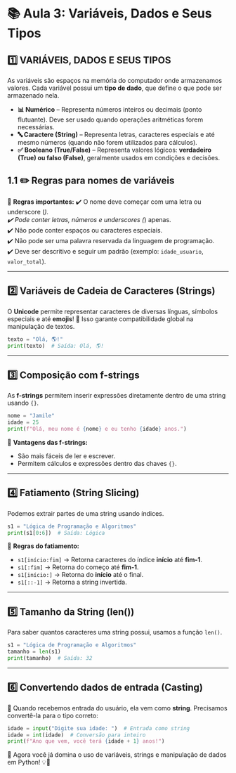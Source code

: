 # 📚 Aula 3: Variáveis, Dados e Seus Tipos

## 1️⃣ VARIÁVEIS, DADOS E SEUS TIPOS
As variáveis são espaços na memória do computador onde armazenamos valores. Cada variável possui um **tipo de dado**, que define o que pode ser armazenado nela.

- **📊 Numérico** – Representa números inteiros ou decimais (ponto flutuante). Deve ser usado quando operações aritméticas forem necessárias.
- **🔤 Caractere (String)** – Representa letras, caracteres especiais e até mesmo números (quando não forem utilizados para cálculos).
- **✅ Booleano (True/False)** – Representa valores lógicos: **verdadeiro (True) ou falso (False)**, geralmente usados em condições e decisões.

## 1.1 ✏️ Regras para nomes de variáveis

📌 **Regras importantes:**
✔️ O nome deve começar com uma letra ou underscore (_).  
✔️ Pode conter letras, números e underscores (_) apenas.  
✔️ Não pode conter espaços ou caracteres especiais.  
✔️ Não pode ser uma palavra reservada da linguagem de programação.  
✔️ Deve ser descritivo e seguir um padrão (exemplo: `idade_usuario`, `valor_total`).  


---

## 2️⃣ Variáveis de Cadeia de Caracteres (**Strings**)
O **Unicode** permite representar caracteres de diversas línguas, símbolos especiais e até **emojis**! 🎉 Isso garante compatibilidade global na manipulação de textos.

```python
texto = "Olá, 🌎!"
print(texto)  # Saída: Olá, 🌎!
```

---

## 3️⃣ Composição com **f-strings**
As **f-strings** permitem inserir expressões diretamente dentro de uma string usando `{}`.

```python
nome = "Jamile"
idade = 25
print(f"Olá, meu nome é {nome} e eu tenho {idade} anos.")
```
📝 **Vantagens das f-strings:**
- São mais fáceis de ler e escrever.
- Permitem cálculos e expressões dentro das chaves `{}`.

---

## 4️⃣ Fatiamento (**String Slicing**)
Podemos extrair partes de uma string usando índices.

```python
s1 = "Lógica de Programação e Algoritmos"
print(s1[0:6])  # Saída: Lógica
```
📌 **Regras do fatiamento:**
- `s1[início:fim]` → Retorna caracteres do índice **início** até **fim-1**.
- `s1[:fim]` → Retorna do começo até **fim-1**.
- `s1[início:]` → Retorna do **início** até o final.
- `s1[::-1]` → Retorna a string invertida.

---

## 5️⃣ Tamanho da String (**len()**)
Para saber quantos caracteres uma string possui, usamos a função `len()`.

```python
s1 = "Lógica de Programação e Algoritmos"
tamanho = len(s1)
print(tamanho)  # Saída: 32
```

---

## 6️⃣ Convertendo dados de entrada (**Casting**)
📌 Quando recebemos entrada do usuário, ela vem como **string**. Precisamos convertê-la para o tipo correto:

```python
idade = input("Digite sua idade: ")  # Entrada como string
idade = int(idade)  # Conversão para inteiro
print(f"Ano que vem, você terá {idade + 1} anos!")
```

🚀 Agora você já domina o uso de variáveis, strings e manipulação de dados em Python! 💡🐍
